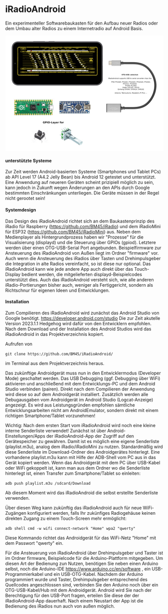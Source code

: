 # iRadioAndroid

Ein experimenteller Softwarebaukasten für den Aufbau neuer Radios oder dem Umbau alter Radios zu einem Internetradio auf Android Basis.

![sysoverview](https://github.com/BM45/iRadioAndroid/blob/main/pics4www/systemoverview.jpg)

#### unterstützte Systeme

Zur Zeit werden Android-basierten Systeme (Smartphones und Tablet PCs) ab API Level 17 (A4.2 Jelly Bean) bis Android 12 getestet und unterstützt.
Eine Anwendung auf neueren Geräten scheint prizipiell möglich zu sein, kann jedoch in Zukunft wegen Änderungen an den APIs durch Google bestimmten Einschränkungen unterliegen.
Die Geräte müssen in der Regel nicht gerootet sein!

#### Systemdesign

Das Design des iRadioAndroid richtet sich an dem Baukastenprinzip des iRadio für Raspberry (https://github.com/BM45/iRadio) und dem iRadioMini für ESP32 (https://github.com/BM45/iRadioMini) aus.
Neben dem Medienplayer als Hintergrundprozess haben wir "Prozesse" für die Visualisierung (displayd) und die Steuerung über GPIOs (gpiod). Letztere werden über einen OTG-USB-Serial Port angebunden. Beispielfirmware zur Ansteuerung des iRadioAndroid von Außen liegt im Ordner "firmware" vor. Auch wenn die Ansteuerung des iRadios über Tasten und Drehimpulsgeber die Integration in alte Radios vereinfacht, so ist diese nur optional. Das iRadioAndroid kann wie jede andere App auch direkt über das Touch-Display bedient werden, die mitgelieferten displayd-Beispielcodes unterstützt dies. Auch das iRadioAndroid versteht sich, wie alle anderen iRadio-Portierungen bisher auch, weniger als Fertiggericht, sondern als Richtschnur für eigenen Ideen und Entwicklungen.

#### Installation

Zum Compilieren des iRadioAndroid wird zunächst das Android Studio von Google benötigt. https://developer.android.com/studio  Die zur Zeit akutelle Version 2023.1.1 Hedgehog wird dafür von den Entwicklern empfohlen. Nach dem Download und der Installation des Android Studios wird das iRadioAndroid in das Projektverzeichnis kopiert. 

Aufrufen von


`git clone https://github.com/BM45/iRadioAndroid/`


im Terminal aus dem Projektverzeichnis heraus.

Das zukünftige Androidgerät muss nun in den Entwicklermodus (Developer Mode) geschaltet werden. Das USB Debugging (ggf. Debugging über WiFi) aktivieren und anschließend mit dem Entwicklungs-PC und dem Android Studio verbinden (pairen). 
Direkt nach dem Compilieren der Anwendung wird diese so auf dem Androidgerät installiert. Zusätzlich werden alle Debugausgaben vom Androidgerät im Android Studio (Logcat-Anzeige) angezeigt. 
Es wird aus Leistungsgründen empfohlen sämtliche Entwicklungsarbeiten nicht am AndroidEmulator, sondern direkt mit einem richtigen Smartphone/Tablet vorzunehmen!

Wichtig: Nach dem ersten Start vom iRadioAndroid wird noch eine kleine interne Senderliste verwendet!
Zunächst ist über Android-Einstellungen/Apps der iRadioAndroid-App der Zugriff auf den Gerätespeicher zu gewähren. Damit ist es möglich eine eigene Senderliste (playlist.m3u), analog dem iRadio/iRadioMini zu nutzen.
Standardmäßig wird diese Senderliste im Download-Ordner des Androidgerätes hinterlegt. Eine vorhandene playlist.m3u kann mit Hilfe der ADB-Shell vom PC aus in das Gerät kopiert werden. Wenn das Androidgerät mit dem PC über USB-Kabel oder WiFi gekoppelt ist, kann man aus dem Ordner wo die Senderliste hinterlegt ist, einen Transfer zum Smartphone/Tablet so einleiten:


`adb push playlist.m3u /sdcard/Download`


Ab diesem Moment wird das iRadioAndroid die selbst erstellte Senderliste verwenden. 


Über diesen Weg kann zukünftig das iRadioAndroid auch für neue WiFi-Zugängen konfiguriert werden, falls Ihr zukünfiges Radiogehäuse keinen direkten Zugang zu einem Touch-Screen mehr ermöglicht:


`adb shell cmd -w wifi connect-network "Home" wpa2 "qwerty"`


Diese Kommando richtet das Androidgerät für das WiFi-Netz "Home" mit dem Passwort "qwerty" ein.

Für die Ansteuerung von iRadioAndroid über Drehimpulsgeber und Taster ist im Ordner firmware, Beispielcode für die Arduino-Plattform mitgegeben. Um diesen Art der Bedienung zun Nutzen, benötigen Sie neben einen Arduino selbst, noch die Arduino-IDE https://www.arduino.cc/en/software , ein USB-Programmierkabel und ein USB-OTG-Kabel.   Nachdem der Arduino programmiert wurde und Taster, Drehimpulsgeber entsprechend des Quellcodes angeschlossen sind, verbinden Sie den Arduino noch über ein OTG-USB-Kabel/Hub mit dem Androidgerät. Android wird Sie nach der Berechtigung für den USB-Port fragen, erteilen Sie diese der der iRadioAndroid-App dauerhaft. Nach einem Neustart der App ist die Bedienung des iRadios nun auch von außen möglich.


















